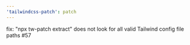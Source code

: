 ```yaml
---
'tailwindcss-patch': patch
---
```


fix: "npx tw-patch extract" does not look for all valid Tailwind config file paths #57
